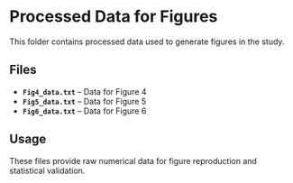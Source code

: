 # Processed Data for Figures

This folder contains processed data used to generate figures in the study.

## Files

- **`Fig4_data.txt`** – Data for Figure 4  
- **`Fig5_data.txt`** – Data for Figure 5  
- **`Fig6_data.txt`** – Data for Figure 6  

## Usage

These files provide raw numerical data for figure reproduction and statistical validation.
